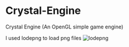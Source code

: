 # Crystal-Engine
Crystal Engine (An OpenGL simple game engine)

I used lodepng to load png files 
![lodepng](https://github.com/lvandeve/lodepng)



